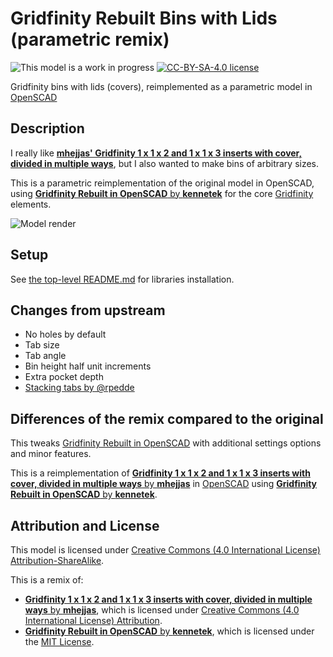 # Gridfinity Rebuilt Bins with Lids (parametric remix)

![This model is a work in progress][work-in-progress-badge]
[![CC-BY-SA-4.0 license][license-badge]][license]

Gridfinity bins with lids (covers), reimplemented as a parametric model in [OpenSCAD][openscad]

## Description

I really like
[**mhejjas' Gridfinity 1 x 1 x 2 and 1 x 1 x 3 inserts with cover, divided in multiple ways**][original-model-url],
but I also wanted to make bins of arbitrary sizes.

This is a parametric reimplementation of the original model in OpenSCAD, using
[**Gridfinity Rebuilt in OpenSCAD** by **kennetek**][gridfinity-rebuilt-openscad]
for the core [Gridfinity][gridfinity] elements.

![Model render](images/readme/demo.png)

## Setup

See [the top-level README.md](/README.md) for libraries installation.

## Changes from upstream

- No holes by default
- Tab size
- Tab angle
- Bin height half unit increments
- Extra pocket depth
- [Stacking tabs by @rpedde](https://github.com/kennetek/gridfinity-rebuilt-openscad/pull/122)

## Differences of the remix compared to the original

This tweaks [Gridfinity Rebuilt in OpenSCAD][gridfinity-rebuilt-openscad] with
additional settings options and minor features.

This is a reimplementation of
[**Gridfinity 1 x 1 x 2 and 1 x 1 x 3 inserts with cover, divided in multiple ways** by **mhejjas**][original-model-url]
in [OpenSCAD][openscad] using
[**Gridfinity Rebuilt in OpenSCAD** by **kennetek**][gridfinity-rebuilt-openscad].

## Attribution and License

This model is licensed under [Creative Commons (4.0 International License) Attribution-ShareAlike][license].

This is a remix of:

* [**Gridfinity 1 x 1 x 2 and 1 x 1 x 3 inserts with cover, divided in multiple ways** by **mhejjas**][original-model-url],
  which is licensed under
  [Creative Commons (4.0 International License) Attribution][original-model-license].
* [**Gridfinity Rebuilt in OpenSCAD** by **kennetek**][gridfinity-rebuilt-openscad],
  which is licensed under the
  [MIT License][gridfinity-license].


[gridfinity-license]: LICENSE.gridfinity
[gridfinity-rebuilt-openscad]: https://github.com/kennetek/gridfinity-rebuilt-openscad
[gridfinity]: https://www.youtube.com/watch?v=ra_9zU-mnl8
[license-badge]: /_static/license-badge-cc-by-sa-4.0.svg
[license]: http://creativecommons.org/licenses/by-sa/4.0/
[openscad]: https://openscad.org
[original-model-license]: http://creativecommons.org/licenses/by/4.0/
[original-model-url]: https://www.printables.com/model/665798-gridfinity-1-x-1-x-2-and-1-x-1-x-3-inserts-with-co
[work-in-progress-badge]: /_static/work-in-progress-badge.svg
